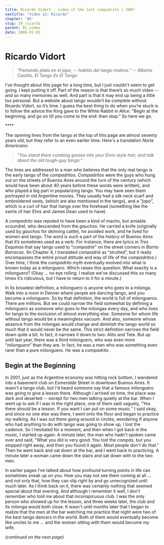 ```yaml
---
title: Ricardo Vidort - video of the last compadrito | 2007
navtitle: "Video 12: Ricardo"
chapter: '05'
slug: 29_ricardo
parent: 01_video
date: 2006-01-01
---
```


# Ricardo Vidort

> _"Peinando plata en el jopo,_
> -- _hablás del tango malevo."_
> -- Alberto Castillo, _El Tango Es El Tango_

I’ve thought about this page for a long time, but I just couldn't seem to get going. I kept putting it off. Part of the reason is that there’s so much video -- and so many memories as well. And part is that it may end up being a little too personal. But a website about tango wouldn’t be complete without Ricardo Vidort, so it’s time. I guess the best thing to do when you’re stuck is to follow the advice the King gave to the White Rabbit in _Alice_: "Begin at the beginning, and go on till you come to the end: then stop." So here we go.

\*\*\*\*

The opening lines from the tango at the top of this page are almost seventy years old, but they refer to an even earlier time. Here's a translation _Norte Americano_:

> _“You stand there combing grease into your Elvis-style hair,
> and talk about the old tough-guy tango.”_

The lines are addressed to a man who believes that the only real tango is the early tango of the _compadritos_.
_Compadritos_ were the guys who hung out on the streets of Buenos Aires around the turn of the century (which would have been about 40 years before these words were written), and who played a big part in popularizing tango. You may have seen them portrayed in old Argentine movies. They usually had a silk neck scarf and embroidered vests, (which are also mentioned in the tango), and a “_jopo_”, which is a curl of hair that hangs over the forehead (something like the swirls of hair Elvis and James Dean used to have).

A _compadrito_ was reputed to have been a kind of macho, but amiable scoundrel, who descended from the _gauchos._ He carried a knife (originally used by _gauchos_ for skinning cattle), he avoided work, and he lived for women and tango. The word is such a part of the history of Buenos Aires that it’s sometimes used as a verb. For instance, there are lyrics in _Tres Esquinas_ that say tango used to “_compadrié_” on the street corners in _Barrio Barracas_. (In Chapter 4, I translated _compadrié_ as “strutted”, but it really encompasses the entire proud attitude and way of life of the _compadritos_.)
Over time, I think the _compadrito_ myth eventually evolved into what is known today as a milonguero. Which raises this question: What exactly is a milonguero? (Okay ... no eye rolling. I realize we've discussed this so many times it’s ridiculous, but I have to return to it for a minute.)

In its broadest definition, a milonguero is anyone who goes to a milonga.
Walk into a room in Denver where people are dancing tango, and you become a milonguero. So by that definition, the world is full of milongueros. There are millions. But we could narrow the field somewhat by defining a milonguero as someone who goes to the milongas every day, and who lives for tango to the exclusion of almost everything else. Someone for whom life without tango would be a meaningless vacuum. And also, someone whose absence from the milongas would change and diminish the tango world so much that it would never be the same. This strict definition narrows the field down quite a bit. In fact, it narrows it down to two: Alito and Tete. But up until last year, there was a third milonguero, who was even more “_milonguero_” than they are. In fact, he was a man who was something even rarer than a pure milonguero. He was a _compadrito_.

## Begin at the Beginning

In 2001, just as the Argentine economy was hitting rock bottom, I wandered into a basement club on _Esmeralda_ Street in downtown Buenos Aires. It wasn't a tango club, but I'd heard someone say that a famous milonguero was going to give a lesson there.
Although I arrived on time, the place was dark and deserted -- except for two men talking quietly at the bar. When I went up to ask if I was in the right place, one of them said vaguely, "Yes there should be a lesson. If you want I can put on some music." I said okay, and since no one else was there, I went onto the floor and began to practice my walking. As I was out there going around in circles, wondering if anyone who had anything to do with tango was going to show up, I lost the cadence. So I hesitated for a moment, and then when I got back in the music, I started up again. A minute later, the man who hadn't spoken came over and said, "What you did is very good. You lost the _compás_, but you stopped right away, and then you found it again. Most people don't do that." Then he went back and sat down at the bar, and I went back to practicing. A minute later a woman came down the stairs and sat down with to the two men.

In earlier pages I've talked about how profound turning points in life can sometimes sneak up on you. How you may not see them coming at all ... and not only that, how they can slip right by and go unrecognized until much later. As I think back on it, there was certainly nothing that seemed special about that evening. And although I remember it well, I don't remember who told me about that inconspicuous club. I was the only person who showed up for the lesson, and three weeks later, the club and its milonga would both close. It wasn't until months later that I began to realize that the men at the bar watching me practice that night were two of the best tango dancers in the world. Both of them would eventually become like uncles to me ... and the woman sitting with them would become my wife.

_(continued on the next page)_


